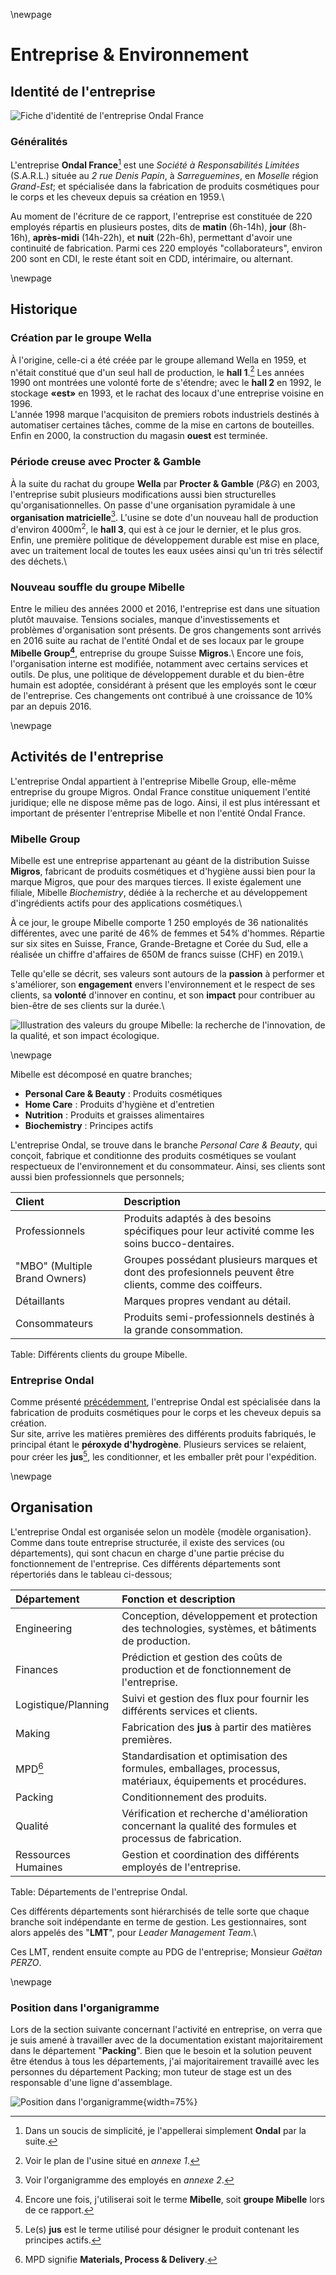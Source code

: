 \newpage

#   Entreprise & Environnement

##  Identité de l'entreprise

![Fiche d'identité de l'entreprise Ondal France](assets/images/2+/id.png)

### Généralités

L'entreprise **Ondal France**[^1] est une *Société à Responsabilités Limitées* (S.A.R.L.) située au *2 rue Denis Papin*, à *Sarreguemines*, en *Moselle* région *Grand-Est*; et spécialisée dans la fabrication de produits cosmétiques pour le corps et les cheveux depuis sa création en 1959.\

Au moment de l'écriture de ce rapport, l'entreprise est constituée de 220 employés répartis en plusieurs postes, dits de **matin** (6h-14h), **jour** (8h-16h), **après-midi** (14h-22h), et **nuit** (22h-6h), permettant d'avoir une continuité de fabrication. Parmi ces 220 employés "collaborateurs", environ 200 sont en CDI, le reste étant soit en CDD, intérimaire, ou alternant.

\newpage

##  Historique

### Création par le groupe Wella

À l'origine, celle-ci a été créée par le groupe allemand Wella en 1959, et n'était constitué que d'un seul hall de production, le **hall 1**.[^2] Les années 1990 ont montrées une volonté forte de s'étendre; avec le **hall 2** en 1992, le stockage **«est»** en 1993, et le rachat des locaux d'une entreprise voisine en 1996.\
L'année 1998 marque l'acquisiton de premiers robots industriels destinés à automatiser certaines tâches, comme de la mise en cartons de bouteilles. Enfin en 2000, la construction du magasin **ouest** est terminée. 

### Période creuse avec Procter & Gamble

À la suite du rachat du groupe **Wella** par **Procter & Gamble** (*P&G*) en 2003, l'entreprise subit plusieurs modifications aussi bien structurelles qu'organisationnelles. On passe d'une organisation pyramidale à une **organisation matricielle**[^3]. L'usine se dote d'un nouveau hall de production d'environ 4000m$^2$, le **hall 3**, qui est à ce jour le dernier, et le plus gros. Enfin, une première politique de développement durable est mise en place, avec un traitement local de toutes les eaux usées ainsi qu'un tri très sélectif des déchets.\

### Nouveau souffle du groupe Mibelle

Entre le milieu des années 2000 et 2016, l'entreprise est dans une situation plutôt mauvaise. Tensions sociales, manque d'investissements et problèmes d'organisation sont présents. De gros changements sont arrivés en 2016 suite au rachat de l'entité Ondal et de ses locaux par le groupe **Mibelle Group[^4]**, entreprise du groupe Suisse **Migros**.\ Encore une fois, l'organisation interne est modifiée, notamment avec certains services et outils. De plus, une politique de développement durable et du bien-être humain est adoptée, considérant à présent que les employés sont le cœur de l'entreprise. Ces changements ont contribué à une croissance de 10% par an depuis 2016.

\newpage

##  Activités de l'entreprise

L'entreprise Ondal appartient à l'entreprise Mibelle Group, elle-même entreprise du groupe Migros. Ondal France constitue uniquement l'entité juridique; elle ne dispose même pas de logo. Ainsi, il est plus intéressant et important de présenter l'entreprise Mibelle et non l'entité Ondal France.

### Mibelle Group

Mibelle est une entreprise appartenant au géant de la distribution Suisse **Migros**, fabricant de produits cosmétiques et d'hygiène aussi bien pour la marque Migros, que pour des marques tierces. Il existe également une filiale, Mibelle *Biochemistry*, dédiée à la recherche et au développement d'ingrédients actifs pour des applications cosmétiques.\ 

À ce jour, le groupe Mibelle comporte 1 250 employés de 36 nationalités différentes, avec une parité de 46% de femmes et 54% d'hommes. Répartie sur six sites en Suisse, France, Grande-Bretagne et Corée du Sud, elle a réalisée un chiffre d'affaires de 650M de francs suisse (CHF) en 2019.\

Telle qu'elle se décrit, ses valeurs sont autours de la **passion** à performer et s'améliorer, son **engagement** envers l'environnement et le respect de ses clients, sa **volonté** d'innover en continu, et son **impact** pour contribuer au bien-être de ses clients sur la durée.\

![Illustration des valeurs du groupe Mibelle: la recherche de l'innovation, de la qualité, et son impact écologique.](assets/images/2+/mibelleGroup.png)

\newpage

Mibelle est décomposé en quatre branches;

*   **Personal Care & Beauty** : Produits cosmétiques
*   **Home Care** : Produits d'hygiène et d'entretien
*   **Nutrition** : Produits et graisses alimentaires
*   **Biochemistry** : Principes actifs

L'entreprise Ondal, se trouve dans le branche *Personal Care & Beauty*, qui conçoit, fabrique et conditionne des produits cosmétiques se voulant respectueux de l'environnement et du consommateur. Ainsi, ses clients sont aussi bien professionnels que personnels;

|   Client   |  Description  |
|:-----------|:--------------|
|   Professionnels  |   Produits adaptés à des besoins spécifiques pour leur activité comme les soins bucco-dentaires. |
|   "MBO" (Multiple Brand Owners)   |   Groupes possédant plusieurs marques et dont des profesionnels peuvent être clients, comme des coiffeurs.    |
|   Détaillants |   Marques propres vendant au détail.  |
|   Consommateurs   |   Produits semi-professionnels destinés à la grande consommation. |
Table: Différents clients du groupe Mibelle.

### Entreprise Ondal

Comme présenté [précédemment](###Généralités), l'entreprise Ondal est spécialisée dans la fabrication de produits cosmétiques pour le corps et les cheveux depuis sa création.\
Sur site, arrive les matières premières des différents produits fabriqués, le principal étant le **péroxyde d'hydrogène**. Plusieurs services se relaient, pour créer les **jus**[^5], les conditionner, et les emballer prêt pour l'expédition.

\newpage

##  Organisation

L'entreprise Ondal est organisée selon un modèle {modèle organisation}. Comme dans toute entreprise structurée, il existe des services (ou départements), qui sont chacun en charge d'une partie précise du fonctionnement de l'entreprise. Ces différents départements sont répertoriés dans le tableau ci-dessous;

|   Département    |   Fonction et description  |
|:-----------------|:---------------------------|
|   Engineering |   Conception, développement et protection des technologies, systèmes, et bâtiments de production. |
|   Finances    |   Prédiction et gestion des coûts de production et de fonctionnement de l'entreprise.    |
|   Logistique/Planning |   Suivi et gestion des flux pour fournir les différents services et clients.  |
|   Making  |   Fabrication des **jus** à partir des matières premières.    |
|   MPD[^6] |   Standardisation et optimisation des formules, emballages, processus, matériaux, équipements et procédures.  |
|   Packing |   Conditionnement des produits.   |
|   Qualité |   Vérification et recherche d'amélioration concernant la qualité des formules et processus de fabrication.    |
|   Ressources Humaines |   Gestion et coordination des différents employés de l'entreprise.    |
Table: Départements de l'entreprise Ondal.

Ces différents départements sont hiérarchisés de telle sorte que chaque branche soit indépendante en terme de gestion. Les gestionnaires, sont alors appelés des "**LMT**", pour *Leader Management Team*.\

Ces LMT, rendent ensuite compte au PDG de l'entreprise; Monsieur *Gaëtan PERZO*.

\newpage

### Position dans l'organigramme

Lors de la section suivante concernant l'activité en entreprise, on verra que je suis amené à travailler avec de la documentation existant majoritairement dans le département "**Packing**". Bien que le besoin et la solution peuvent être étendus à tous les départements, j'ai majoritairement travaillé avec les personnes du département Packing; mon tuteur de stage est un des responsable d'une ligne d'assemblage. 

![Position dans l'organigramme](assets/images/2+/position_orga.png){width=75%}


[^1]:   Dans un soucis de simplicité, je l'appellerai simplement **Ondal** par la suite.
[^2]:   Voir le plan de l'usine situé en *annexe 1*.
[^3]:   Voir l'organigramme des employés en *annexe 2*.
[^4]:   Encore une fois, j'utiliserai soit le terme **Mibelle**, soit **groupe Mibelle** lors de ce rapport.
[^5]:   Le(s) **jus** est le terme utilisé pour désigner le produit contenant les principes actifs.
[^6]:   MPD signifie **Materials, Process & Delivery**.

